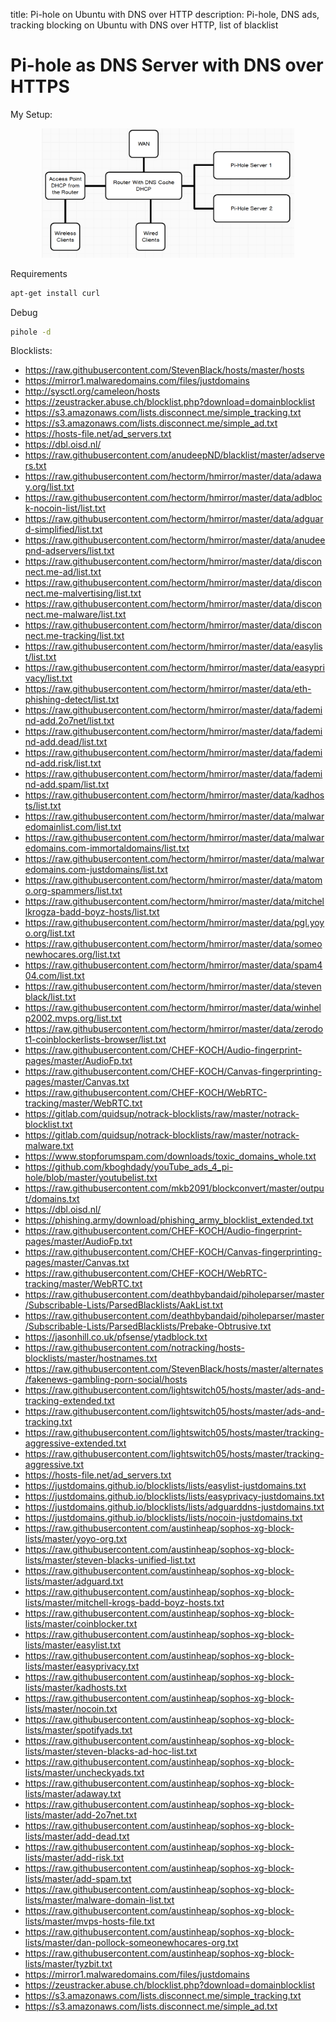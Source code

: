 title: Pi-hole on Ubuntu with DNS over HTTP
description: Pi-hole, DNS ads, tracking blocking on Ubuntu with DNS over HTTP, list of blacklist

<link rel="stylesheet" href="/assets/CSS/roundedCorners.css">

# Pi-hole as DNS Server with DNS over HTTPS

My Setup:

<div style="width:80%; margin:0 auto">
   <img src="/assets/images/guides/pi-hole/pi-hole_setup.jpg" alt="network flow">
</div>

Requirements

```bash
apt-get install curl
```

Debug

```bash
pihole -d
```

Blocklists:

- https://raw.githubusercontent.com/StevenBlack/hosts/master/hosts
- https://mirror1.malwaredomains.com/files/justdomains
- http://sysctl.org/cameleon/hosts
- https://zeustracker.abuse.ch/blocklist.php?download=domainblocklist
- https://s3.amazonaws.com/lists.disconnect.me/simple_tracking.txt
- https://s3.amazonaws.com/lists.disconnect.me/simple_ad.txt
- https://hosts-file.net/ad_servers.txt
- https://dbl.oisd.nl/
- https://raw.githubusercontent.com/anudeepND/blacklist/master/adservers.txt
- https://raw.githubusercontent.com/hectorm/hmirror/master/data/adaway.org/list.txt
- https://raw.githubusercontent.com/hectorm/hmirror/master/data/adblock-nocoin-list/list.txt
- https://raw.githubusercontent.com/hectorm/hmirror/master/data/adguard-simplified/list.txt
- https://raw.githubusercontent.com/hectorm/hmirror/master/data/anudeepnd-adservers/list.txt
- https://raw.githubusercontent.com/hectorm/hmirror/master/data/disconnect.me-ad/list.txt
- https://raw.githubusercontent.com/hectorm/hmirror/master/data/disconnect.me-malvertising/list.txt
- https://raw.githubusercontent.com/hectorm/hmirror/master/data/disconnect.me-malware/list.txt
- https://raw.githubusercontent.com/hectorm/hmirror/master/data/disconnect.me-tracking/list.txt
- https://raw.githubusercontent.com/hectorm/hmirror/master/data/easylist/list.txt
- https://raw.githubusercontent.com/hectorm/hmirror/master/data/easyprivacy/list.txt
- https://raw.githubusercontent.com/hectorm/hmirror/master/data/eth-phishing-detect/list.txt
- https://raw.githubusercontent.com/hectorm/hmirror/master/data/fademind-add.2o7net/list.txt
- https://raw.githubusercontent.com/hectorm/hmirror/master/data/fademind-add.dead/list.txt
- https://raw.githubusercontent.com/hectorm/hmirror/master/data/fademind-add.risk/list.txt
- https://raw.githubusercontent.com/hectorm/hmirror/master/data/fademind-add.spam/list.txt
- https://raw.githubusercontent.com/hectorm/hmirror/master/data/kadhosts/list.txt
- https://raw.githubusercontent.com/hectorm/hmirror/master/data/malwaredomainlist.com/list.txt
- https://raw.githubusercontent.com/hectorm/hmirror/master/data/malwaredomains.com-immortaldomains/list.txt
- https://raw.githubusercontent.com/hectorm/hmirror/master/data/malwaredomains.com-justdomains/list.txt
- https://raw.githubusercontent.com/hectorm/hmirror/master/data/matomo.org-spammers/list.txt
- https://raw.githubusercontent.com/hectorm/hmirror/master/data/mitchellkrogza-badd-boyz-hosts/list.txt
- https://raw.githubusercontent.com/hectorm/hmirror/master/data/pgl.yoyo.org/list.txt
- https://raw.githubusercontent.com/hectorm/hmirror/master/data/someonewhocares.org/list.txt
- https://raw.githubusercontent.com/hectorm/hmirror/master/data/spam404.com/list.txt
- https://raw.githubusercontent.com/hectorm/hmirror/master/data/stevenblack/list.txt
- https://raw.githubusercontent.com/hectorm/hmirror/master/data/winhelp2002.mvps.org/list.txt
- https://raw.githubusercontent.com/hectorm/hmirror/master/data/zerodot1-coinblockerlists-browser/list.txt
- https://raw.githubusercontent.com/CHEF-KOCH/Audio-fingerprint-pages/master/AudioFp.txt
- https://raw.githubusercontent.com/CHEF-KOCH/Canvas-fingerprinting-pages/master/Canvas.txt
- https://raw.githubusercontent.com/CHEF-KOCH/WebRTC-tracking/master/WebRTC.txt
- https://gitlab.com/quidsup/notrack-blocklists/raw/master/notrack-blocklist.txt
- https://gitlab.com/quidsup/notrack-blocklists/raw/master/notrack-malware.txt
- https://www.stopforumspam.com/downloads/toxic_domains_whole.txt
- https://github.com/kboghdady/youTube_ads_4_pi-hole/blob/master/youtubelist.txt
- https://raw.githubusercontent.com/mkb2091/blockconvert/master/output/domains.txt
- https://dbl.oisd.nl/
- https://phishing.army/download/phishing_army_blocklist_extended.txt
- https://raw.githubusercontent.com/CHEF-KOCH/Audio-fingerprint-pages/master/AudioFp.txt
- https://raw.githubusercontent.com/CHEF-KOCH/Canvas-fingerprinting-pages/master/Canvas.txt
- https://raw.githubusercontent.com/CHEF-KOCH/WebRTC-tracking/master/WebRTC.txt
- https://raw.githubusercontent.com/deathbybandaid/piholeparser/master/Subscribable-Lists/ParsedBlacklists/AakList.txt
- https://raw.githubusercontent.com/deathbybandaid/piholeparser/master/Subscribable-Lists/ParsedBlacklists/Prebake-Obtrusive.txt
- https://jasonhill.co.uk/pfsense/ytadblock.txt
- https://raw.githubusercontent.com/notracking/hosts-blocklists/master/hostnames.txt
- https://raw.githubusercontent.com/StevenBlack/hosts/master/alternates/fakenews-gambling-porn-social/hosts
- https://raw.githubusercontent.com/lightswitch05/hosts/master/ads-and-tracking-extended.txt
- https://raw.githubusercontent.com/lightswitch05/hosts/master/ads-and-tracking.txt
- https://raw.githubusercontent.com/lightswitch05/hosts/master/tracking-aggressive-extended.txt
- https://raw.githubusercontent.com/lightswitch05/hosts/master/tracking-aggressive.txt
- https://hosts-file.net/ad_servers.txt
- https://justdomains.github.io/blocklists/lists/easylist-justdomains.txt
- https://justdomains.github.io/blocklists/lists/easyprivacy-justdomains.txt
- https://justdomains.github.io/blocklists/lists/adguarddns-justdomains.txt
- https://justdomains.github.io/blocklists/lists/nocoin-justdomains.txt
- https://raw.githubusercontent.com/austinheap/sophos-xg-block-lists/master/yoyo-org.txt
- https://raw.githubusercontent.com/austinheap/sophos-xg-block-lists/master/steven-blacks-unified-list.txt
- https://raw.githubusercontent.com/austinheap/sophos-xg-block-lists/master/adguard.txt
- https://raw.githubusercontent.com/austinheap/sophos-xg-block-lists/master/mitchell-krogs-badd-boyz-hosts.txt
- https://raw.githubusercontent.com/austinheap/sophos-xg-block-lists/master/coinblocker.txt
- https://raw.githubusercontent.com/austinheap/sophos-xg-block-lists/master/easylist.txt
- https://raw.githubusercontent.com/austinheap/sophos-xg-block-lists/master/easyprivacy.txt
- https://raw.githubusercontent.com/austinheap/sophos-xg-block-lists/master/kadhosts.txt
- https://raw.githubusercontent.com/austinheap/sophos-xg-block-lists/master/nocoin.txt
- https://raw.githubusercontent.com/austinheap/sophos-xg-block-lists/master/spotifyads.txt
- https://raw.githubusercontent.com/austinheap/sophos-xg-block-lists/master/steven-blacks-ad-hoc-list.txt
- https://raw.githubusercontent.com/austinheap/sophos-xg-block-lists/master/uncheckyads.txt
- https://raw.githubusercontent.com/austinheap/sophos-xg-block-lists/master/adaway.txt
- https://raw.githubusercontent.com/austinheap/sophos-xg-block-lists/master/add-2o7net.txt
- https://raw.githubusercontent.com/austinheap/sophos-xg-block-lists/master/add-dead.txt
- https://raw.githubusercontent.com/austinheap/sophos-xg-block-lists/master/add-risk.txt
- https://raw.githubusercontent.com/austinheap/sophos-xg-block-lists/master/add-spam.txt
- https://raw.githubusercontent.com/austinheap/sophos-xg-block-lists/master/malware-domain-list.txt
- https://raw.githubusercontent.com/austinheap/sophos-xg-block-lists/master/mvps-hosts-file.txt
- https://raw.githubusercontent.com/austinheap/sophos-xg-block-lists/master/dan-pollock-someonewhocares-org.txt
- https://raw.githubusercontent.com/austinheap/sophos-xg-block-lists/master/tyzbit.txt
- https://mirror1.malwaredomains.com/files/justdomains
- https://zeustracker.abuse.ch/blocklist.php?download=domainblocklist
- https://s3.amazonaws.com/lists.disconnect.me/simple_tracking.txt
- https://s3.amazonaws.com/lists.disconnect.me/simple_ad.txt